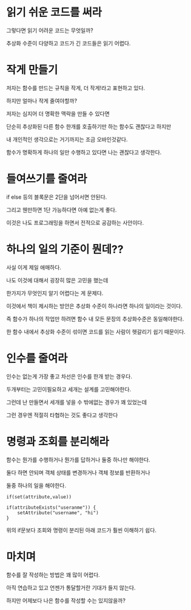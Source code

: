 # 읽기 쉬운 코드를 써라

그렇다면 읽기 어려운 코드는 무엇일까?

추상화 수준이 다양하고 코드가 긴 코드들은 읽기 어렵다.

# 작게 만들기

저자는 함수를 만드는 규칙을 작게, 더 작게!라고 표현하고 있다.

하지만 얼마나 작게 줄여야할까?

저자는 심지어 더 명확한 맥락을 만들 수 있다면 

단순히 추상화된 다른 함수 한개를 호출하기만 하는 함수도 괜찮다고 하지만

내 개인적인 생각으로는 거기까지는 조금 오바인것같다.

함수가 명확하게 하나의 일만 수행하고 있다면 나는 괜찮다고 생각한다.


# 들여쓰기를 줄여라

if else 등의 블록문은 2단을 넘어서면 안된다.

그리고 웬만하면 1단 가능하다면 아예 없는게 좋다.

이것은 나도 프로그래밍을 하면서 전적으로 공감하는 사안이다.


# 하나의 일의 기준이 뭔데??

사실 이게 제일 애매하다.

나도 이것에 대해서 굉장히 많은 고민을 했는데

한가지가 무엇인지 알기 어렵다는 게 문제다.


이것에서 책이 제시하는 방안은 추상화 수준이 하나라면 하나의 일이라는 것이다.

즉 함수가 하나의 작업만 하려면 함수 내 모든 문장의 추상화수준은 동일해야한다.

한 함수 내에서 추상화 수준이 섞이면 코드를 읽는 사람이 헷갈리기 쉽기 때문이다.

# 인수를 줄여라

인수는 없는게 가장 좋고 차선은 인수를 한개 받는 경우다.

두개부터는 고민이필요하고 세개는 설계를 고민해야한다.

그런데 난 만들면서 세개를 넣을 수 밖에없는 경우가 꽤 있었는데

그런 경우엔 적절히 타협하는 것도 좋다고 생각한다

# 명령과 조회를 분리해라

함수는 뭔가를 수행하거나 뭔가를 답하거나 둘중 하나만 해야한다.

둘다 하면 안되며 객체 상태를 변경하거나 객체 정보를 반환하거나

둘중 하나의 일을 해야한다.

```tsx
if(set(attribute,value))

if(attributeExists("useranme")) {
    setAttribute("username", "hi")
}
```

위의 if문보다 조회와 명령이 분리된 아래 코드가 훨씬 이해하기 쉽다.


# 마치며

함수를 잘 작성하는 방법은 꽤 많이 어렵다.

아직 연습하고 있고 언젠가 통달할거란 기대가 들지 않는다.

하지만 어제보다 나은 함수를 작성할 수는 있지않을까?